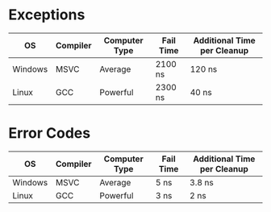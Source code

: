 ﻿# Exceptions

| OS       | Compiler | Computer Type | Fail Time     | Additional Time per Cleanup |
|----------|----------|---------------|---------------|-----------------------------|
| Windows  | MSVC     | Average       | 2100 ns       | 120 ns                      |
| Linux    | GCC      | Powerful      | 2300 ns       | 40 ns                       |

# Error Codes

| OS       | Compiler | Computer Type | Fail Time    | Additional Time per Cleanup |
|----------|----------|---------------|--------------|-----------------------------|
| Windows  | MSVC     | Average       | 5 ns         | 3.8 ns                      |
| Linux    | GCC      | Powerful      | 3 ns         | 2 ns                        |
